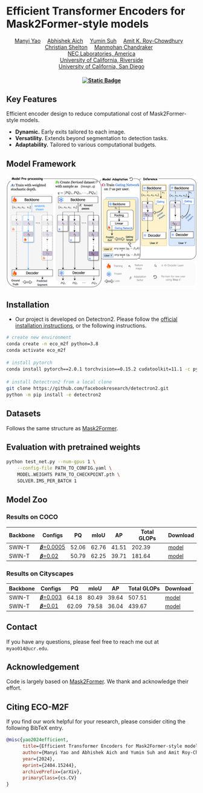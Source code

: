 # Efficient Transformer Encoders for Mask2Former-style models


<div align="center">
<div>
    <a href='https://gyeow.github.io/' target='_blank'>Manyi Yao</a>&emsp;
    <a href='https://abhishekaich27.github.io/' target='_blank'>Abhishek Aich</a>&emsp;
    <a href='https://yuminsuh.github.io/' target='_blank'>Yumin Suh</a>&emsp;
    <a href='https://vcg.ece.ucr.edu/amit'>Amit K. Roy-Chowdhury</a>&emsp;
    <a href='https://www.cs.ucr.edu/~cshelton/' target='_blank'>Christian Shelton</a>&emsp;
    <a href='https://cseweb.ucsd.edu/~mkchandraker/' target='_blank'>Manmohan Chandraker</a>&emsp;
</div>
<div>
    <a href='https://www.nec-labs.com/' target='_blank'>NEC Laboratories, America</a> <br>
    <a href="https://www.ucr.edu/" target="_blank">University of California, Riverside</a> <br>
    <a href="https://ucsd.edu/" target="_blank">University of California, San Diego</a> <br>
</div>
<div>
    <h4 align="center">
        <a href="https://arxiv.org/abs/2404.15244" target='_blank'>
        <img alt="Static Badge" src="https://img.shields.io/badge/arXiv-ECO--M2F-blue?style=flat%22">
        </a>
    </h4>
</div>
</div>

<!-- [[arXiv]()] -->

## Key Features
Efficient encoder design to reduce computational cost of Mask2Former-style models.
- **Dynamic.** Early exits tailored to each image.
- **Versatility.** Extends beyond segmentation to detection tasks.
- **Adaptability.** Tailored to various computational budgets.


## Model Framework

<div>
    <h4 align="center">
        <img src="figs/main_framework.png" width="900"/>
    </h4>
</div>

## Installation
- Our project is developed on Detectron2. Please follow the [official installation instructions](https://github.com/facebookresearch/detectron2/blob/main/INSTALL.md), or the following instructions.
```bash
# create new environment
conda create -n eco_m2f python=3.8
conda activate eco_m2f

# install pytorch
conda install pytorch==2.0.1 torchvision==0.15.2 cudatoolkit=11.1 -c pytorch

# install Detectron2 from a local clone
git clone https://github.com/facebookresearch/detectron2.git
python -m pip install -e detectron2
```

## Datasets

Follows the same structure as [Mask2Former](https://github.com/facebookresearch/Mask2Former/blob/main/datasets/README.md).

## Evaluation with pretrained weights
```bash
python test_net.py --num-gpus 1 \
    --config-file PATH_TO_CONFIG.yaml \
    MODEL.WEIGHTS PATH_TO_CHECKPOINT.pth \
    SOLVER.IMS_PER_BATCH 1

```

## Model Zoo
### Results on COCO
|   Backbone  |   Configs   |   PQ  |   mIoU    |   AP  |  Total GLOPs |   Download    |
|-------------|-------------|-------|-----------|-------|--------------|---------------|
|   SWIN-T    |[𝜷=0.0005](./configs/ecom2f_swin_tiny_beta_0.0005_coco.yaml) |52.06|   62.76   | 41.51 |     202.39    |   [model](https://drive.google.com/file/d/1XFEBSMgnWHYVdNF7w5Zo6HbeSWIfc5fG/view?usp=drive_link)   |
|   SWIN-T    |[𝜷=0.02](./configs/ecom2f_swin_tiny_beta_0.02_coco.yaml) |50.79|   62.25   | 39.71 |     181.64    |   [model](https://drive.google.com/file/d/1z3r9tzZIUXqQ_cOPiXiR83VAg6QjWJ44/view?usp=drive_link)   |


### Results on Cityscapes
|   Backbone  |   Configs   |   PQ  |   mIoU    |   AP  |  Total GLOPs |   Download    |
|-------------|-------------|-------|-----------|-------|--------------|---------------|
|   SWIN-T    |[𝜷=0.003](./configs/ecom2f_swin_tiny_beta_0.003_cityscapes.yaml) |64.18|    80.49|  39.64|    507.51    |   [model](https://drive.google.com/file/d/1AZxFyGTz4pFZuchSmTK7Dj2sHLNHz9Ve/view?usp=drive_link)   |
|   SWIN-T    |[𝜷=0.01](./configs/ecom2f_swin_tiny_beta_0.01_cityscapes.yaml) |62.09  |   79.58   |  36.04   | 439.67    |   [model](https://drive.google.com/file/d/1FAJ0s5VpL-YJB97_TENrvoXQU5v_V40H/view?usp=drive_link)   |

## Contact
If you have any questions, please feel free to reach me out at `myao014@ucr.edu`. 


## Acknowledgement

Code is largely based on [Mask2Former](https://github.com/facebookresearch/Mask2Former). We thank and acknowledge their effort.


## Citing ECO-M2F
If you find our work helpful for your research, please consider citing the following BibTeX entry.

```BibTeX
@misc{yao2024efficient,
      title={Efficient Transformer Encoders for Mask2Former-style models}, 
      author={Manyi Yao and Abhishek Aich and Yumin Suh and Amit Roy-Chowdhury and Christian Shelton and Manmohan Chandraker},
      year={2024},
      eprint={2404.15244},
      archivePrefix={arXiv},
      primaryClass={cs.CV}
}
```